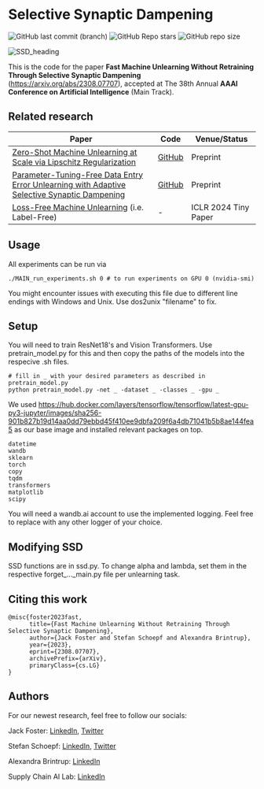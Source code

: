 # Selective Synaptic Dampening

![GitHub last commit (branch)](https://img.shields.io/github/last-commit/if-loops/selective-synaptic-dampening/main) ![GitHub Repo stars](https://img.shields.io/github/stars/if-loops/selective-synaptic-dampening) ![GitHub repo size](https://img.shields.io/github/repo-size/if-loops/selective-synaptic-dampening)




![SSD_heading](https://github.com/if-loops/selective-synaptic-dampening/assets/47212405/2abb0ef1-8646-479e-a00e-613960d27f9c)

This is the code for the paper **Fast Machine Unlearning Without Retraining Through Selective Synaptic Dampening** (https://arxiv.org/abs/2308.07707), accepted at The 38th Annual **AAAI Conference on Artificial Intelligence** (Main Track).

## Related research

| Paper  | Code | Venue/Status |
| ------------- | ------------- |  ------------- |
| [Zero-Shot Machine Unlearning at Scale via Lipschitz Regularization](https://browse.arxiv.org/abs/2402.01401)  | [GitHub](https://github.com/jwf40/Zeroshot-Unlearning-At-Scale) |  Preprint  |
| [Parameter-Tuning-Free Data Entry Error Unlearning with Adaptive Selective Synaptic Dampening](https://www.researchgate.net/publication/378011802_Parameter-Tuning-Free_Data_Entry_Error_Unlearning_with_Adaptive_Selective_Synaptic_Dampening)  | [GitHub](https://github.com/if-loops/adaptive-selective-synaptic-dampening) |  Preprint  |
| [ Loss-Free Machine Unlearning](https://arxiv.org/abs/2402.19308) (i.e. Label-Free) | - |  ICLR 2024 Tiny Paper  |


## Usage

All experiments can be run via

```
./MAIN_run_experiments.sh 0 # to run experiments on GPU 0 (nvidia-smi)
```
You might encounter issues with executing this file due to different line endings with Windows and Unix. Use dos2unix "filename" to fix.

## Setup

You will need to train ResNet18's and Vision Transformers. Use pretrain_model.py for this and then copy the paths of the models into the respecive .sh files.

```
# fill in _ with your desired parameters as described in pretrain_model.py
python pretrain_model.py -net _ -dataset _ -classes _ -gpu _
```

We used https://hub.docker.com/layers/tensorflow/tensorflow/latest-gpu-py3-jupyter/images/sha256-901b827b19d14aa0dd79ebbd45f410ee9dbfa209f6a4db71041b5b8ae144fea5 as our base image and installed relevant packages on top.

```
datetime
wandb
sklearn
torch
copy
tqdm
transformers
matplotlib
scipy
```

You will need a wandb.ai account to use the implemented logging. Feel free to replace with any other logger of your choice.

## Modifying SSD

SSD functions are in ssd.py. To change alpha and lambda, set them in the respective forget_..._main.py file per unlearning task.

## Citing this work

```
@misc{foster2023fast,
      title={Fast Machine Unlearning Without Retraining Through Selective Synaptic Dampening}, 
      author={Jack Foster and Stefan Schoepf and Alexandra Brintrup},
      year={2023},
      eprint={2308.07707},
      archivePrefix={arXiv},
      primaryClass={cs.LG}
}
```

## Authors

For our newest research, feel free to follow our socials:

Jack Foster: [LinkedIn](https://www.linkedin.com/in/jackfoster-ml/), [Twitter](https://twitter.com/JackFosterML)  

Stefan Schoepf: [LinkedIn](https://www.linkedin.com/in/schoepfstefan/), [Twitter](https://twitter.com/S__Schoepf)  

Alexandra Brintrup: [LinkedIn](https://www.linkedin.com/in/alexandra-brintrup-1684171/)  

Supply Chain AI Lab: [LinkedIn](https://www.linkedin.com/company/supply-chain-ai-lab/)  
